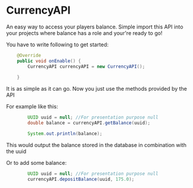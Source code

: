 # CurrencyAPI

An easy way to access your players balance. Simple import this API into your projects where balance has a role and your're ready to go!

You have to write following to get started:

```java
    @Override
    public void onEnable() {
        CurrencyAPI currencyAPI = new CurrencyAPI();
    
    }
```
    
It is as simple as it can go. Now you just use the methods provided by the API

For example like this:

```java
        UUID uuid = null; //For presentation purpose null
        double balance = currencyAPI.getBalance(uuid);

        System.out.println(balance);
```
This would output the balance stored in the database in combination with the uuid

Or to add some balance:

```java
        UUID uuid = null; //For presentation purpose null
        currencyAPI.depositBalance(uuid, 175.0);
```
        
